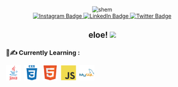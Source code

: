 <div id="header" align="center">
  <img src="https://media1.giphy.com/media/jz7nZTW5oEBZAAZ4ge/giphy.gif?cid=790b761129fee2437e2bc2b70232625ce0a948b0a8fadee3&rid=giphy.gif&ct=s" alt="shem" style="width: 250px">
</div>

<div id="badges" align="center">
  <a href="https://www.instagram.com/shemmyah/">
    <img src="https://img.shields.io/badge/Instagram-white?style=for-the-badge&logo=instagram&logoColor=black" alt="Instagram Badge"/>
  </a>
  <a href="https://www.linkedin.com/in/oathniel-shem-wajeeh-de-los-reyes-921345262/">
    <img src="https://img.shields.io/badge/LinkedIn-black?style=for-the-badge&logo=linkedin&logoColor=white" alt="LinkedIn Badge"/>
  </a>
  <a href="https://twitter.com/shemmyyah">
    <img src="https://img.shields.io/badge/Twitter-white?style=for-the-badge&logo=twitter&logoColor=black" alt="Twitter Badge"/>
  </a>
</div>
<h2 align="center">
  eloe!
  <img src="https://media2.giphy.com/media/dWTi2yiBnSq1K2MkTE/giphy.gif?cid=ecf05e47cz3r12yq9mzecx58atfvbu9m6wpb2ponzlc1cmwc&rid=giphy.gif&ct=s" width="70px">
</h2>

### 📖✍️ Currently Learning :
<div>
  <img src="https://github.com/devicons/devicon/blob/master/icons/java/java-original-wordmark.svg" title="Java" alt="Java" width="40" height="40"/>&nbsp;
  <img src="https://github.com/devicons/devicon/blob/master/icons/css3/css3-plain-wordmark.svg"  title="CSS3" alt="CSS" width="40" height="40"/>&nbsp;
  <img src="https://github.com/devicons/devicon/blob/master/icons/html5/html5-original.svg" title="HTML5" alt="HTML" width="40" height="40"/>&nbsp;
  <img src="https://github.com/devicons/devicon/blob/master/icons/javascript/javascript-original.svg" title="JavaScript" alt="JavaScript" width="40" height="40"/>&nbsp;
  <img src="https://github.com/devicons/devicon/blob/master/icons/mysql/mysql-original-wordmark.svg" title="MySQL"  alt="MySQL" width="40" height="40"/>&nbsp;
</div>
